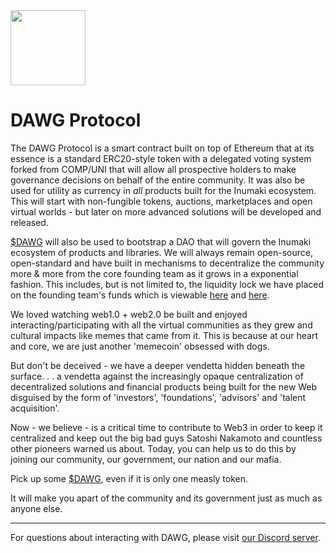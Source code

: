 
<img src="https://i.ibb.co/ZHMmF3T/1-112.png" width="120px"/>

# DAWG Protocol

The DAWG Protocol is a smart contract built on top of Ethereum that at its essence is a standard ERC20-style token with a delegated voting system forked from COMP/UNI that will allow all prospective holders to make governance decisions on behalf of the entire community. It was also be used for utility as currency in *all* products built for the Inumaki ecosystem. This will start with non-fungible tokens, auctions, marketplaces and open virtual worlds - but later on more advanced solutions will be developed and released.

[$DAWG](https://etherscan.io/token/0x51c5d692dd53872ce3f4bf5d97b94892a9619c63) will also be used to bootstrap a DAO that will govern the Inumaki ecosystem of products and libraries. We will always remain open-source, open-standard and have built in mechanisms to decentralize the community more & more from the core founding team as it grows in a exponential fashion. This includes, but is not limited to, the liquidity lock we have placed on the founding team's funds which is viewable [here](https://team.finance/view-coin/0x51c5D692Dd53872Ce3f4BF5D97B94892a9619c63?name=Inumaki&symbol=DAWG) and [here](https://team.finance/view-coin/0x6471Ed9CD4B27d33afF1085E71f7F797dD97697A?name=Inumaki&symbol=DAWG).

We loved watching web1.0 + web2.0 be built and enjoyed interacting/participating with all the virtual communities as they grew and cultural impacts like memes that came from it. This is because at our heart and core, we are just another 'memecoin' obsessed with dogs. 

But don't be deceived - we have a deeper vendetta hidden beneath the surface. . . a vendetta against the increasingly opaque centralization of decentralized solutions and financial products being built for the new Web disguised by the form of 'investors', 'foundations', 'advisors' and 'talent acquisition'.

Now - we believe - is a critical time to contribute to Web3 in order to keep it centralized and keep out the big bad guys Satoshi Nakamoto and countless other pioneers warned us about. Today, you can help us to do this by joining our community, our government, our nation and our mafia. 

Pick up some [$DAWG](https://app.uniswap.org/#/swap?outputCurrency=0x51c5d692dd53872ce3f4bf5d97b94892a9619c63), even if it is only one measly token. 

It will make you apart of the community and its government just as much as anyone else. 

---

For questions about interacting with DAWG, please visit [our Discord server](https://discord.gg/qTENySSbMT).
